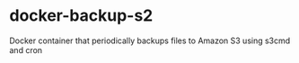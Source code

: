 # docker-backup-s2
Docker container that periodically backups files to Amazon S3 using s3cmd and cron
